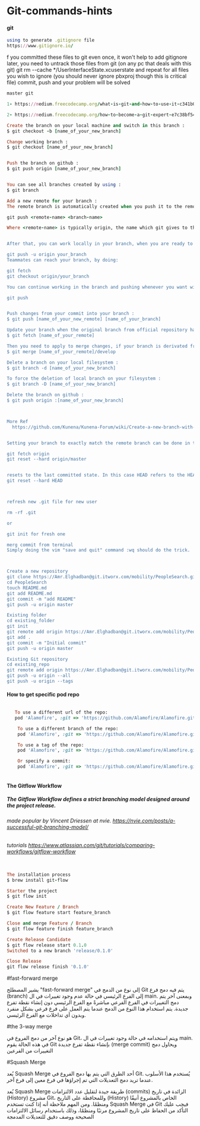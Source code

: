 # Git-commands-hints



#### git
```ruby
using to generate .gitignore file 
https://www.gitignore.io/
```

f you committed these files to git even once, it won't help to add gitignore later, you need to untrack those files from git (on any pc that deals with this git)
git rm --cache */UserInterfaceState.xcuserstate
and repeat for all files you wish to ignore (you should never ignore pbxproj though this is critical file)
commit, push and your problem will be solved


```ruby
master git 

1- https://medium.freecodecamp.org/what-is-git-and-how-to-use-it-c341b049ae61

2- https://medium.freecodecamp.org/how-to-become-a-git-expert-e7c38bf54826

Create the branch on your local machine and switch in this branch :
$ git checkout -b [name_of_your_new_branch]

Change working branch :
$ git checkout [name_of_your_new_branch]


Push the branch on github :
$ git push origin [name_of_your_new_branch]


You can see all branches created by using :
$ git branch

Add a new remote for your branch :
The remote branch is automatically created when you push it to the remote server. So when you feel ready for it, you can just do:

git push <remote-name> <branch-name> 

Where <remote-name> is typically origin, the name which git gives to the remote you cloned from. Your colleagues would then just pull that branch, and it's automatically created locally.


After that, you can work locally in your branch, when you are ready to share the branch, push it. The next command push the branch to the remote repository origin and tracks it

git push -u origin your_branch
Teammates can reach your branch, by doing:

git fetch
git checkout origin/your_branch

You can continue working in the branch and pushing whenever you want without passing arguments to git push (argumentless git push will push the master to remote master, your_branch local to remote your_branch, etc...)

git push


Push changes from your commit into your branch :
$ git push [name_of_your_new_remote] [name_of_your_branch]

Update your branch when the original branch from official repository has been updated :
$ git fetch [name_of_your_remote]

Then you need to apply to merge changes, if your branch is derivated from develop you need to do :
$ git merge [name_of_your_remote]/develop

Delete a branch on your local filesystem :
$ git branch -d [name_of_your_new_branch]

To force the deletion of local branch on your filesystem :
$ git branch -D [name_of_your_new_branch]

Delete the branch on github :
$ git push origin :[name_of_your_new_branch]



More Ref
  https://github.com/Kunena/Kunena-Forum/wiki/Create-a-new-branch-with-git-and-manage-branches


Setting your branch to exactly match the remote branch can be done in two steps:

git fetch origin
git reset --hard origin/master


resets to the last committed state. In this case HEAD refers to the HEAD of your branch.
git reset --hard HEAD 



refresh new .git file for new user 

rm -rf .git

or 

git init for fresh one 

merg commit from terminal 
Simply doing the vim "save and quit" command :wq should do the trick.



Create a new repository
git clone https://Amr.Elghadban@git.itworx.com/mobility/PeopleSearch.git
cd PeopleSearch
touch README.md
git add README.md
git commit -m "add README"
git push -u origin master

Existing folder
cd existing_folder
git init
git remote add origin https://Amr.Elghadban@git.itworx.com/mobility/PeopleSearch.git
git add .
git commit -m "Initial commit"
git push -u origin master

Existing Git repository
cd existing_repo
git remote add origin https://Amr.Elghadban@git.itworx.com/mobility/PeopleSearch.git
git push -u origin --all
git push -u origin --tags
```
#### How to get specific pod repo 
```ruby

   To use a different url of the repo:
   pod 'Alamofire', :git => 'https://github.com/Alamofire/Alamofire.git'

    To use a different branch of the repo:
    pod 'Alamofire', :git => 'https://github.com/Alamofire/Alamofire.git', :branch => 'dev'

    To use a tag of the repo:
    pod 'Alamofire', :git => 'https://github.com/Alamofire/Alamofire.git', :tag => '3.1.1'

    Or specify a commit:
    pod 'Alamofire', :git => 'https://github.com/Alamofire/Alamofire.git', :commit => '0f506b1c45'
   
```

#### The Gitflow Workflow
##### The Gitflow Workflow defines a strict branching model designed around the project release. 
###### made popular by Vincent Driessen at nvie. https://nvie.com/posts/a-successful-git-branching-model/
###### tutorials https://www.atlassian.com/git/tutorials/comparing-workflows/gitflow-workflow
```ruby

The installation process
$ brew install git-flow

Starter the project 
$ git flow init

Create New Feature / Branch 
$ git flow feature start feature_branch

Close and merge Feature / Branch
$ git flow feature finish feature_branch

Create Release Candidate 
$ git flow release start 0.1.0
Switched to a new branch 'release/0.1.0'

Close Release 
git flow release finish '0.1.0'
```


#fast-forward merge

يشير المصطلح "fast-forward merge" إلى نوع من الدمج في Git يتم فيه دمج فرع (branch) إلى الفرع الرئيسي في حالة عدم وجود تغييرات في ال main. وبمعنى آخر يتم دمج التغييرات في الفرع الفرعي مباشرةً مع الفرع الرئيسي دون إنشاء نقطة تفرع جديدة. يتم استخدام هذا النوع من الدمج عندما يتم العمل على فرع فرعي بشكل منفرد وبدون أي تداخلات مع الفرع الرئيسي.

#the 3-way merge

هو نوع آخر من دمج الفروع في Git، ويتم استخدامه في حالة وجود تغييرات في ال main. في هذه الحالة يقوم Git بإنشاء نقطة تفرع جديدة (merge commit) ويحاول دمج التغييرات من الفرعين

#Squash Merge

يُعد Squash Merge أحد الطرق التي يتم بها دمج الفروع في Git. يُستخدم هذا الأسلوب عندما تريد دمج التعديلات التي تم إجراؤها في فرع معين إلى فرع آخر.

يُعد Squash Merge طريقة جيدة لتقليل عدد الالتزامات (commits) الزائدة في تاريخ (History) مشروع Git، وللمحافظة على التاريخ (History) الخاص بالمشروع أنيقًا ومنظمًا. ومن المهم ملاحظة أنه إذا كنت تستخدم Squash Merge في Git فيجب عليك التأكد من الحفاظ على تاريخ المشروع مرتبًا ومنظمًا، وذلك باستخدام رسائل الالتزامات الصحيحة ووصف دقيق للتعديلات المدمجة


